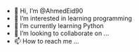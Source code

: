 - 👋 Hi, I’m @AhmedEid90
- 👀 I’m interested in learning programming
- 🌱 I’m currently learning Python
- 💞️ I’m looking to collaborate on ...
- 📫 How to reach me ...

<!---
AhmedEid90/AhmedEid90 is a ✨ special ✨ repository because its `README.md` (this file) appears on your GitHub profile.
You can click the Preview link to take a look at your changes.
--->
